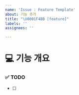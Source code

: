 ```yaml
---
name: 'Issue : Feature Template'
about: 기능 추가
title: "\U0001F4BB [feature]"
labels: ''
assignees: ''

---
```


# 💻 기능 개요
<!-- 이슈에 할당된 기능이 무엇인지 간략하게 한 줄로 적습니다 -->

### ✅ TODO
<!-- 이슈에 할당된 TODO를 나름대로 항목화하여 적습니다 (PR할 때에는 모두 체크되어야함) -->
- [ ]
